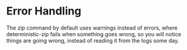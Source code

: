 Error Handling
===

The zip command by default uses warnings instead of errors, where deterministic-zip fails when something goes wrong, so
you will notice things are going wrong, instead of reading it from the logs some day.